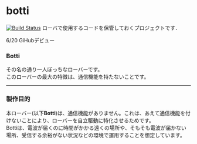 botti
=====
[![Build Status](https://travis-ci.org/SugimotoSohei/botti.png?branch=master)](https://travis-ci.org/SugimotoSohei/botti)
ローバで使用するコードを保管しておくプロジェクトです．

6/20
GiHubデビュー

### Botti
その名の通り一人ぼっちなローバーです。<br>
このローバーの最大の特徴は、通信機能を持たないことです。

---

### 製作目的
本ローバー(以下**Botti**)は、通信機能がありません。これは、あえて通信機能を付けないことにより、ローバーを自立駆動に特化させるためです。<br>
Bottiは、電波が届くのに時間がかかる遠くの場所や、そもそも電波が届かない場所、受信する余裕がない状況などの環境で運用することを想定しています。
